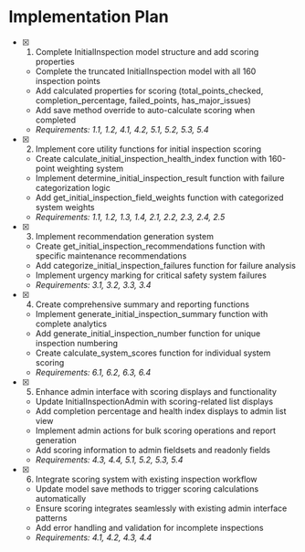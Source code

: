 # Implementation Plan

- [x] 1. Complete InitialInspection model structure and add scoring properties


  - Complete the truncated InitialInspection model with all 160 inspection points
  - Add calculated properties for scoring (total_points_checked, completion_percentage, failed_points, has_major_issues)
  - Add save method override to auto-calculate scoring when completed
  - _Requirements: 1.1, 1.2, 4.1, 4.2, 5.1, 5.2, 5.3, 5.4_

- [x] 2. Implement core utility functions for initial inspection scoring


  - Create calculate_initial_inspection_health_index function with 160-point weighting system
  - Implement determine_initial_inspection_result function with failure categorization logic
  - Add get_initial_inspection_field_weights function with categorized system weights
  - _Requirements: 1.1, 1.2, 1.3, 1.4, 2.1, 2.2, 2.3, 2.4, 2.5_

- [x] 3. Implement recommendation generation system


  - Create get_initial_inspection_recommendations function with specific maintenance recommendations
  - Add categorize_initial_inspection_failures function for failure analysis
  - Implement urgency marking for critical safety system failures
  - _Requirements: 3.1, 3.2, 3.3, 3.4_

- [x] 4. Create comprehensive summary and reporting functions


  - Implement generate_initial_inspection_summary function with complete analytics
  - Add generate_initial_inspection_number function for unique inspection numbering
  - Create calculate_system_scores function for individual system scoring
  - _Requirements: 6.1, 6.2, 6.3, 6.4_

- [x] 5. Enhance admin interface with scoring displays and functionality


  - Update InitialInspectionAdmin with scoring-related list displays
  - Add completion percentage and health index displays to admin list view
  - Implement admin actions for bulk scoring operations and report generation
  - Add scoring information to admin fieldsets and readonly fields
  - _Requirements: 4.3, 4.4, 5.1, 5.2, 5.3, 5.4_

- [x] 6. Integrate scoring system with existing inspection workflow



  - Update model save methods to trigger scoring calculations automatically
  - Ensure scoring integrates seamlessly with existing admin interface patterns
  - Add error handling and validation for incomplete inspections
  - _Requirements: 4.1, 4.2, 4.3, 4.4_